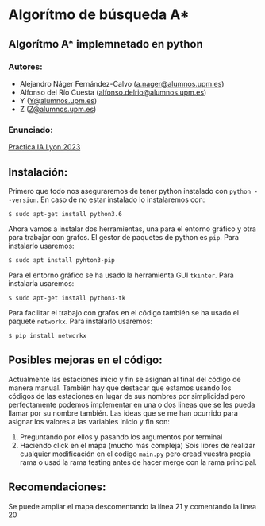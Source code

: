 # Algorítmo de búsqueda A*

## Algorítmo A* implemnetado en python

### Autores:
- Alejandro Náger Fernández-Calvo (a.nager@alumnos.upm.es)
- Alfonso del Río Cuesta (alfonso.delrio@alumnos.upm.es)
- Y (Y@alumnos.upm.es)
- Z (Z@alumnos.upm.es)

### Enunciado:
[Practica IA Lyon 2023](/docs/Practica%20IA%20Lyon%202023.pdf)

## Instalación:
Primero que todo nos aseguraremos de tener python instalado con `python --version`. En caso de no estar instalado lo instalaremos con:
```
$ sudo apt-get install python3.6
```
Ahora vamos a instalar dos herramientas, una para el entorno gráfico y otra para trabajar con grafos. El gestor de paquetes de python es `pip`. Para instalarlo usaremos:
```
$ sudo apt install pyhton3-pip
```
Para el entorno gráfico se ha usado la herramienta GUI `tkinter`. Para instalarla usaremos:
```
$ sudo apt-get install python3-tk
```
Para facilitar el trabajo con grafos en el código también se ha usado el paquete `networkx`. Para instalarlo usaremos:
```
$ pip install networkx
```

## Posibles mejoras en el código:
Actualmente las estaciones inicio y fin se asignan al final del código de manera manual. También hay que destacar que estamos usando los códigos de las estaciones en lugar de sus nombres por simplicidad pero perfectamente podemos implementar en una o dos lineas que se les pueda llamar por su nombre también.
Las ideas que se me han ocurrido para asignar los valores a las variables inicio y fin son:
  1. Preguntando por ellos y pasando los argumentos por terminal
  2. Haciendo click en el mapa (mucho más compleja)
Sois libres de realizar cualquier modificación en el codigo `main.py` pero cread vuestra propia rama o usad la rama testing antes de hacer merge con la rama principal.

## Recomendaciones:
Se puede ampliar el mapa descomentando la línea 21 y comentando la línea 20
